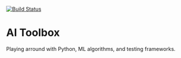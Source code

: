 [![Build Status](https://app.travis-ci.com/charest/ml-sandbox.svg?token=ZamyLZvjYu8QLAnRFM33&branch=main)](https://app.travis-ci.com/charest/ml-sandbox)

# AI Toolbox

Playing arround with Python, ML algorithms, and testing frameworks.
